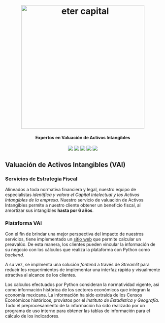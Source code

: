 <h1 align="center">
  <img src="https://etercapital.com/wp-content/uploads/2020/11/logo-eter-capital.png" alt="eter capital" width="400px">
  <br>
</h1>

<h4 align="center">Expertos en Valuación de Activos Intangibles</h4>

<p align="center">
<a href="https://www.diputados.gob.mx/LeyesBiblio/pdf/LISR.pdf"><img src="https://img.shields.io/badge/legal%20basis-validated-brightgreen"></a>
<a href="https://github.com/miguellosoyo/VAI/releases"><img src="https://img.shields.io/badge/release-v0.0.1-blue"></a>
<a href="https://etercapital.com/"><img src="https://img.shields.io/badge/website-up-brightgreen"></a>
<a href="https://etercapital.com/valuacion-de-activos-intangibles/"><img src="https://img.shields.io/badge/activity-tax%20services-yellow"></a>
<a href="https://etercapital.com/blog/"><img src="https://img.shields.io/badge/blog-informative-blue"></a>
</p>

## Valuación de Activos Intangibles (VAI)

### Servicios de Estrategia Fiscal

Alineados a toda normativa financiera y legal, nuestro equipo de especialistas *identifica y valora el Capital Intelectual y los Activos Intangibles de la empresa*. Nuestro servicio de valuación de Activos Intangibles permite a nuestro cliente obtener un beneficio fiscal, al amortizar sus intangibles **hasta por 6 años**.

### Plataforma VAI

Con el fin de brindar una mejor perspectiva del impacto de nuestros servicios, tiene implementado un <a href="https://miguellosoyo-vai-app-shhigq.streamlit.app/">sitio web</a> que permite calcular un preavalúo. De esta manera, los clientes pueden vincular la información de su negocio con los cálculos que realiza la plataforma con Python como *backend*.

A su vez, se implmenta una solución *fontend* a través de *Streamlit* para reducir los requerimientos de implementar una interfaz rápida y visualmente atractiva al alcance de los clientes.

Los calculos efectuados por Python consideran la normatividad vigente, así como información histórica de los sectores económicos que integran la economía mexicana. La información ha sido extraída de los Censos Económicos históricos, provistos por el *Instituto de Estadística y Geografía*. Todo el preprocesamiento de la información ha sido realizado por un programa de uso interno para obtener las tablas de información para el cálculo de los indicadores.
